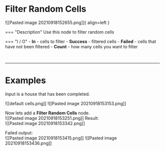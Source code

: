 # **Filter Random Cells**

![[Pasted image 20210918152655.png]]{ align=left }  

=== "Description"
	Use this node to filter random cells  
	
=== "I / O"
	- **In** - cells to filter
	- **Success** - filtered cells
	- **Failed** - сells that have not been filtered 
	- **Count** - how many cells you want to filter

<br />

--------

# Examples
Input is a house that has been completed.  

![[default cells.png]]
![[Pasted image 20210918153153.png]]

Now lets add a **Filter Random Cells** node.  
![[Pasted image 20210918153251.png]]
Result:   
![[Pasted image 20210918153342.png]]

Failed output:  
![[Pasted image 20210918153415.png]]
![[Pasted image 20210918153436.png]]
